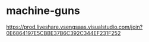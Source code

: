 # machine-guns
https://prod.liveshare.vsengsaas.visualstudio.com/join?0E6864197E5CBBE37B6C392C344EF231F252